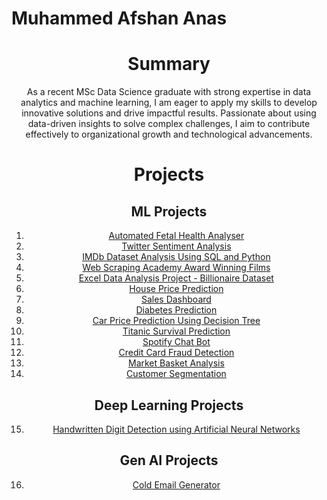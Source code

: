# Muhammed Afshan Anas
<div align="center">

# Summary
As a recent MSc Data Science graduate with strong expertise in data analytics and machine learning, I am eager to apply my skills to develop innovative solutions and drive impactful results. Passionate about using data-driven insights to solve complex challenges, I aim to contribute effectively to organizational growth and technological advancements.

# Projects

## ML Projects
1. [Automated Fetal Health Analyser](https://github.com/afshan5225/Automated-Fetal-Health-Analyser)
2. [Twitter Sentiment Analysis](https://github.com/afshan5225/Twitter-sentiment-analysis)
3. [IMDb Dataset Analysis Using SQL and Python](https://github.com/afshan5225/IMDb-Dataset-Analysis-Using-SQL-and-Python)
4. [Web Scraping Academy Award Winning Films](https://github.com/afshan5225/Web-Scraping-Academy-Award-Winning-Films)
5. [Excel Data Analysis Project - Billionaire Dataset](https://github.com/afshan5225/Billionaire-Dataset-analysis-using-excel)
6. [House Price Prediction](https://github.com/afshan5225/House-Price-Prediction)
7. [Sales Dashboard](https://github.com/afshan5225/Sales-Dashboard)
8. [Diabetes Prediction](https://github.com/afshan5225/Diabetes-Prediction)
9. [Car Price Prediction Using Decision Tree](https://github.com/afshan5225/Car-price-prediciton)
10. [Titanic Survival Prediction](https://github.com/afshan5225/Titanic-Survival-dataset)
11. [Spotify Chat Bot](https://github.com/afshan5225/Spotify-Chatbot)
12. [Credit Card Fraud Detection](https://github.com/afshan5225/Credit-card-fraud-detection)
13. [Market Basket Analysis](https://github.com/afshan5225/Market-basket-analysis)
14. [Customer Segmentation](https://github.com/afshan5225/Customer-Segmentation)

## Deep Learning Projects
15. [Handwritten Digit Detection using Artificial Neural Networks](https://github.com/afshan5225/Handwritten-digits-detection-using-ANN)
## Gen AI Projects
16. [Cold Email Generator](https://github.com/afshan5225/Cold-email-generator)
</div>

